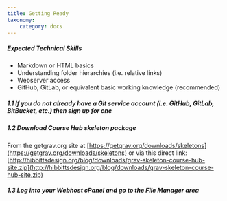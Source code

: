 ```yaml
---
title: Getting Ready
taxonomy:
    category: docs
---
```


##### Expected Technical Skills

* Markdown or HTML basics
* Understanding folder hierarchies (i.e. relative links)
* Webserver access
* GitHub, GitLab, or equivalent basic working knowledge (recommended)

##### 1.1 If you do not already have a Git service account (i.e. GitHub, GitLab, BitBucket, etc.) then sign up for one

##### 1.2 Download Course Hub skeleton package

From the getgrav.org site at [https://getgrav.org/downloads/skeletons](https://getgrav.org/downloads/skeletons) or via this direct link: [http://hibbittsdesign.org/blog/downloads/grav-skeleton-course-hub-site.zip](http://hibbittsdesign.org/blog/downloads/grav-skeleton-course-hub-site.zip)

##### 1.3 Log into your Webhost cPanel and go to the File Manager area

